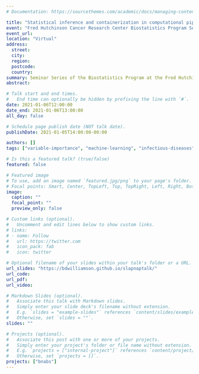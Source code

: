 ```yaml
---
# Documentation: https://sourcethemes.com/academic/docs/managing-content/

title: "Statistical inference and containerization in computational pipelines"
event: "Fred Hutchinson Cancer Research Center Biostatistics Program Seminar Series"
event_url:
location: "Virtual"
address:
  street:
  city:
  region:
  postcode:
  country:
summary: Seminar Series of the Biostatistics Program at the Fred Hutchinson Cancer Research Center
abstract:

# Talk start and end times.
#   End time can optionally be hidden by prefixing the line with `#`.
date: 2021-01-06T12:00:00
date_end: 2021-01-06T13:00:00
all_day: false

# Schedule page publish date (NOT talk date).
publishDate: 2021-01-05T14:00:00-00:00

authors: []
tags: ["variable-importance", "machine-learning", "infectious-diseases"]

# Is this a featured talk? (true/false)
featured: false

# Featured image
# To use, add an image named `featured.jpg/png` to your page's folder.
# Focal points: Smart, Center, TopLeft, Top, TopRight, Left, Right, BottomLeft, Bottom, BottomRight.
image:
  caption: ""
  focal_point: ""
  preview_only: false

# Custom links (optional).
#   Uncomment and edit lines below to show custom links.
# links:
# - name: Follow
#   url: https://twitter.com
#   icon_pack: fab
#   icon: twitter

# Optional filename of your slides within your talk's folder or a URL.
url_slides: "https://bdwilliamson.github.io/slapnaptalk/"
url_code:
url_pdf:
url_video:

# Markdown Slides (optional).
#   Associate this talk with Markdown slides.
#   Simply enter your slide deck's filename without extension.
#   E.g. `slides = "example-slides"` references `content/slides/example-slides.md`.
#   Otherwise, set `slides = ""`.
slides: ""

# Projects (optional).
#   Associate this post with one or more of your projects.
#   Simply enter your project's folder or file name without extension.
#   E.g. `projects = ["internal-project"]` references `content/project/deep-learning/index.md`.
#   Otherwise, set `projects = []`.
projects: ["bnabs"]
---
```

